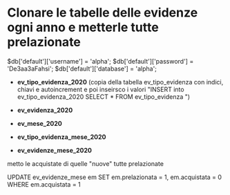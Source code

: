 # Clonare le tabelle delle evidenze ogni anno e metterle tutte prelazionate


$db['default']['username'] = 'alpha';
$db['default']['password'] = 'De3aa3aFahsi';
$db['default']['database'] = 'alpha';



- __ev_tipo_evidenza_2020__ (copia della tabella ev_tipo_evidenza con indici, chiavi e autoincrement e poi inseirsco i valori "INSERT into ev_tipo_evidenza_2020 SELECT * FROM ev_tipo_evidenza ")



- __ev_evidenza_2020__


- __ev_mese_2020__


- __ev_tipo_evidenza_mese_2020__


- __ev_evidenze_mese_2020__




metto le acquistate di quelle "nuove" tutte prelazionate

UPDATE ev_evidenze_mese em
SET em.prelazionata = 1, em.acquistata = 0
WHERE em.acquistata = 1